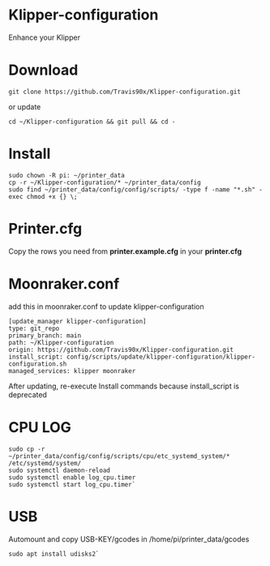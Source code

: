 # Klipper-configuration

Enhance your Klipper

# Download
```
git clone https://github.com/Travis90x/Klipper-configuration.git
```
or update
```
cd ~/Klipper-configuration && git pull && cd -
```

# Install
```
sudo chown -R pi: ~/printer_data
cp -r ~/Klipper-configuration/* ~/printer_data/config
sudo find ~/printer_data/config/config/scripts/ -type f -name "*.sh" -exec chmod +x {} \;
```


# Printer.cfg

Copy the rows you need from **printer.example.cfg** in your **printer.cfg**

# Moonraker.conf

add this in moonraker.conf to update klipper-configuration 

```
[update_manager klipper-configuration]
type: git_repo
primary_branch: main
path: ~/Klipper-configuration
origin: https://github.com/Travis90x/Klipper-configuration.git
install_script: config/scripts/update/klipper-configuration/klipper-configuration.sh
managed_services: klipper moonraker
```
After updating, re-execute Install commands because install_script is deprecated

# CPU LOG
```
sudo cp -r ~/printer_data/config/config/scripts/cpu/etc_systemd_system/* /etc/systemd/system/
sudo systemctl daemon-reload
sudo systemctl enable log_cpu.timer
sudo systemctl start log_cpu.timer`
```

#  USB

Automount and copy USB-KEY/gcodes in /home/pi/printer_data/gcodes
```
sudo apt install udisks2`
```











